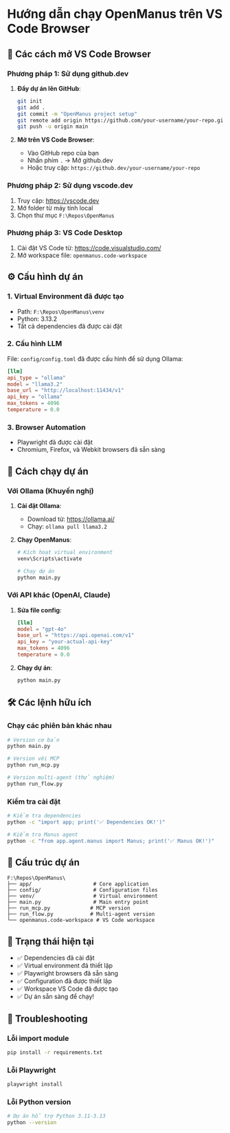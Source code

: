 # Hướng dẫn chạy OpenManus trên VS Code Browser

## 🚀 Các cách mở VS Code Browser

### Phương pháp 1: Sử dụng github.dev
1. **Đẩy dự án lên GitHub**:
   ```bash
   git init
   git add .
   git commit -m "OpenManus project setup"
   git remote add origin https://github.com/your-username/your-repo.git
   git push -u origin main
   ```

2. **Mở trên VS Code Browser**:
   - Vào GitHub repo của bạn
   - Nhấn phím `.` → Mở github.dev
   - Hoặc truy cập: `https://github.dev/your-username/your-repo`

### Phương pháp 2: Sử dụng vscode.dev
1. Truy cập: https://vscode.dev
2. Mở folder từ máy tính local
3. Chọn thư mục `F:\Repos\OpenManus`

### Phương pháp 3: VS Code Desktop
1. Cài đặt VS Code từ: https://code.visualstudio.com/
2. Mở workspace file: `openmanus.code-workspace`

## ⚙️ Cấu hình dự án

### 1. Virtual Environment đã được tạo
- Path: `F:\Repos\OpenManus\venv`
- Python: 3.13.2
- Tất cả dependencies đã được cài đặt

### 2. Cấu hình LLM
File: `config/config.toml` đã được cấu hình để sử dụng Ollama:
```toml
[llm]
api_type = "ollama"
model = "llama3.2"
base_url = "http://localhost:11434/v1"
api_key = "ollama"
max_tokens = 4096
temperature = 0.0
```

### 3. Browser Automation
- Playwright đã được cài đặt
- Chromium, Firefox, và Webkit browsers đã sẵn sàng

## 🎯 Cách chạy dự án

### Với Ollama (Khuyến nghị)
1. **Cài đặt Ollama**:
   - Download từ: https://ollama.ai/
   - Chạy: `ollama pull llama3.2`

2. **Chạy OpenManus**:
   ```bash
   # Kích hoạt virtual environment
   venv\Scripts\activate
   
   # Chạy dự án
   python main.py
   ```

### Với API khác (OpenAI, Claude)
1. **Sửa file config**:
   ```toml
   [llm]
   model = "gpt-4o"
   base_url = "https://api.openai.com/v1"
   api_key = "your-actual-api-key"
   max_tokens = 4096
   temperature = 0.0
   ```

2. **Chạy dự án**:
   ```bash
   python main.py
   ```

## 🛠️ Các lệnh hữu ích

### Chạy các phiên bản khác nhau
```bash
# Version cơ bản
python main.py

# Version với MCP
python run_mcp.py

# Version multi-agent (thử nghiệm)
python run_flow.py
```

### Kiểm tra cài đặt
```bash
# Kiểm tra dependencies
python -c "import app; print('✅ Dependencies OK!')"

# Kiểm tra Manus agent
python -c "from app.agent.manus import Manus; print('✅ Manus OK!')"
```

## 📁 Cấu trúc dự án
```
F:\Repos\OpenManus\
├── app/                    # Core application
├── config/                 # Configuration files
├── venv/                   # Virtual environment
├── main.py                 # Main entry point
├── run_mcp.py             # MCP version
├── run_flow.py            # Multi-agent version
└── openmanus.code-workspace # VS Code workspace
```

## 🎉 Trạng thái hiện tại
- ✅ Dependencies đã cài đặt
- ✅ Virtual environment đã thiết lập
- ✅ Playwright browsers đã sẵn sàng
- ✅ Configuration đã được thiết lập
- ✅ Workspace VS Code đã được tạo
- ✅ Dự án sẵn sàng để chạy!

## 🔧 Troubleshooting

### Lỗi import module
```bash
pip install -r requirements.txt
```

### Lỗi Playwright
```bash
playwright install
```

### Lỗi Python version
```bash
# Dự án hỗ trợ Python 3.11-3.13
python --version
```
